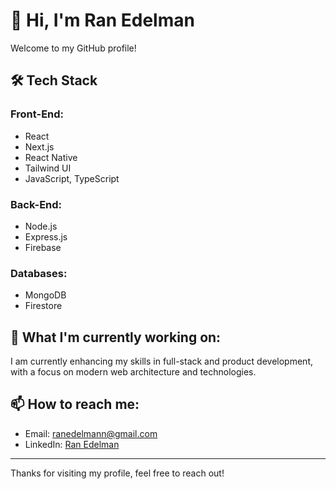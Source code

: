 # 👋 Hi, I'm Ran Edelman

Welcome to my GitHub profile!

## 🛠️ Tech Stack

### Front-End:
- React
- Next.js
- React Native
- Tailwind UI
- JavaScript, TypeScript

### Back-End:
- Node.js
- Express.js
- Firebase

### Databases:
- MongoDB
- Firestore


## 🌱 What I'm currently working on:
I am currently enhancing my skills in full-stack and product development, with a focus on modern web architecture and technologies.
## 📫 How to reach me:
- Email: [ranedelmann@gmail.com](mailto:ranedelmann@gmail.com)
- LinkedIn: [Ran Edelman](http://www.linkedin.com/in/ran-edelman-a06aba20b)
---

Thanks for visiting my profile, feel free to reach out!

